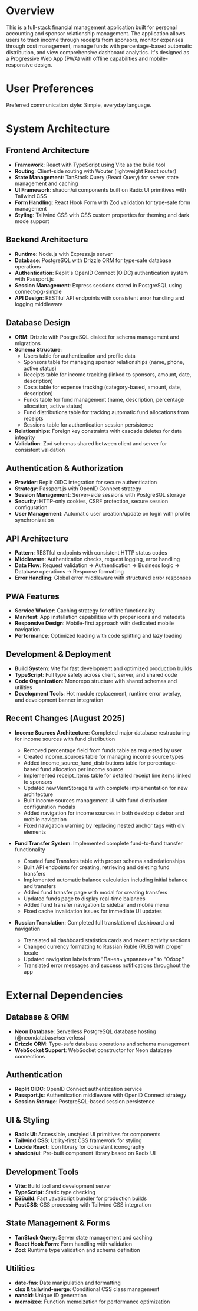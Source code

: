 # Overview

This is a full-stack financial management application built for personal accounting and sponsor relationship management. The application allows users to track income through receipts from sponsors, monitor expenses through cost management, manage funds with percentage-based automatic distribution, and view comprehensive dashboard analytics. It's designed as a Progressive Web App (PWA) with offline capabilities and mobile-responsive design.

# User Preferences

Preferred communication style: Simple, everyday language.

# System Architecture

## Frontend Architecture
- **Framework**: React with TypeScript using Vite as the build tool
- **Routing**: Client-side routing with Wouter (lightweight React router)
- **State Management**: TanStack Query (React Query) for server state management and caching
- **UI Framework**: shadcn/ui components built on Radix UI primitives with Tailwind CSS
- **Form Handling**: React Hook Form with Zod validation for type-safe form management
- **Styling**: Tailwind CSS with CSS custom properties for theming and dark mode support

## Backend Architecture
- **Runtime**: Node.js with Express.js server
- **Database**: PostgreSQL with Drizzle ORM for type-safe database operations
- **Authentication**: Replit's OpenID Connect (OIDC) authentication system with Passport.js
- **Session Management**: Express sessions stored in PostgreSQL using connect-pg-simple
- **API Design**: RESTful API endpoints with consistent error handling and logging middleware

## Database Design
- **ORM**: Drizzle with PostgreSQL dialect for schema management and migrations
- **Schema Structure**:
  - Users table for authentication and profile data
  - Sponsors table for managing sponsor relationships (name, phone, active status)
  - Receipts table for income tracking (linked to sponsors, amount, date, description)
  - Costs table for expense tracking (category-based, amount, date, description)
  - Funds table for fund management (name, description, percentage allocation, active status)
  - Fund distributions table for tracking automatic fund allocations from receipts
  - Sessions table for authentication session persistence
- **Relationships**: Foreign key constraints with cascade deletes for data integrity
- **Validation**: Zod schemas shared between client and server for consistent validation

## Authentication & Authorization
- **Provider**: Replit OIDC integration for secure authentication
- **Strategy**: Passport.js with OpenID Connect strategy
- **Session Management**: Server-side sessions with PostgreSQL storage
- **Security**: HTTP-only cookies, CSRF protection, secure session configuration
- **User Management**: Automatic user creation/update on login with profile synchronization

## API Architecture
- **Pattern**: RESTful endpoints with consistent HTTP status codes
- **Middleware**: Authentication checks, request logging, error handling
- **Data Flow**: Request validation → Authentication → Business logic → Database operations → Response formatting
- **Error Handling**: Global error middleware with structured error responses

## PWA Features
- **Service Worker**: Caching strategy for offline functionality
- **Manifest**: App installation capabilities with proper icons and metadata
- **Responsive Design**: Mobile-first approach with dedicated mobile navigation
- **Performance**: Optimized loading with code splitting and lazy loading

## Development & Deployment
- **Build System**: Vite for fast development and optimized production builds
- **TypeScript**: Full type safety across client, server, and shared code
- **Code Organization**: Monorepo structure with shared schemas and utilities
- **Development Tools**: Hot module replacement, runtime error overlay, and development banner integration

## Recent Changes (August 2025)
- **Income Sources Architecture**: Completed major database restructuring for income sources with fund distribution
  - Removed percentage field from funds table as requested by user
  - Created income_sources table for managing income source types
  - Added income_source_fund_distributions table for percentage-based fund allocation per income source
  - Implemented receipt_items table for detailed receipt line items linked to sponsors
  - Updated newMemStorage.ts with complete implementation for new architecture
  - Built income sources management UI with fund distribution configuration modals
  - Added navigation for income sources in both desktop sidebar and mobile navigation
  - Fixed navigation warning by replacing nested anchor tags with div elements

- **Fund Transfer System**: Implemented complete fund-to-fund transfer functionality
  - Created fundTransfers table with proper schema and relationships
  - Built API endpoints for creating, retrieving and deleting fund transfers
  - Implemented automatic balance calculation including initial balance and transfers
  - Added fund transfer page with modal for creating transfers
  - Updated funds page to display real-time balances
  - Added fund transfer navigation to sidebar and mobile menu
  - Fixed cache invalidation issues for immediate UI updates

- **Russian Translation**: Completed full translation of dashboard and navigation
  - Translated all dashboard statistics cards and recent activity sections
  - Changed currency formatting to Russian Ruble (RUB) with proper locale
  - Updated navigation labels from "Панель управления" to "Обзор"
  - Translated error messages and success notifications throughout the app

# External Dependencies

## Database & ORM
- **Neon Database**: Serverless PostgreSQL database hosting (@neondatabase/serverless)
- **Drizzle ORM**: Type-safe database operations and schema management
- **WebSocket Support**: WebSocket constructor for Neon database connections

## Authentication
- **Replit OIDC**: OpenID Connect authentication service
- **Passport.js**: Authentication middleware with OpenID Connect strategy
- **Session Storage**: PostgreSQL-based session persistence

## UI & Styling
- **Radix UI**: Accessible, unstyled UI primitives for components
- **Tailwind CSS**: Utility-first CSS framework for styling
- **Lucide React**: Icon library for consistent iconography
- **shadcn/ui**: Pre-built component library based on Radix UI

## Development Tools
- **Vite**: Build tool and development server
- **TypeScript**: Static type checking
- **ESBuild**: Fast JavaScript bundler for production builds
- **PostCSS**: CSS processing with Tailwind CSS integration

## State Management & Forms
- **TanStack Query**: Server state management and caching
- **React Hook Form**: Form handling with validation
- **Zod**: Runtime type validation and schema definition

## Utilities
- **date-fns**: Date manipulation and formatting
- **clsx & tailwind-merge**: Conditional CSS class management
- **nanoid**: Unique ID generation
- **memoizee**: Function memoization for performance optimization